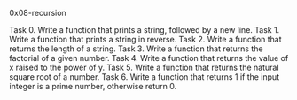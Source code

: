 0x08-recursion



Task 0. Write a function that prints a string, followed by a new line.
Task 1. Write a function that prints a string in reverse.
Task 2. Write a function that returns the length of a string.
Task 3. Write a function that returns the factorial of a given number.
Task 4. Write a function that returns the value of x raised to the power of y.
Task 5. Write a function that returns the natural square root of a number.
Task 6. Write a function that returns 1 if the input integer is a prime number, otherwise return 0.
